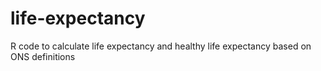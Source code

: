 # life-expectancy
R code to calculate life expectancy and healthy life expectancy based on ONS definitions
